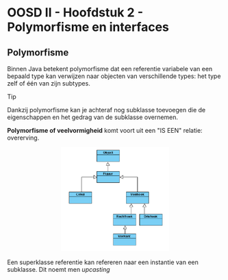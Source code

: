 # OOSD II - Hoofdstuk 2 - Polymorfisme en interfaces

## Polymorfisme

Binnen Java betekent polymorfisme dat een referentie variabele van een bepaald type kan verwijzen naar objecten van verschillende types: het type zelf of één van zijn subtypes.

>[!tip]
>Dankzij polymorfisme kan je achteraf nog subklasse toevoegen die de eigenschappen en het gedrag van de subklasse overnemen. 

**Polymorfisme of veelvormigheid** komt voort uit een "IS EEN" relatie: overerving. 

<p align='center'><img src='src/voorbeeld_klasse_hierarchie.png' alt='Voorbeeld klasse hiërarchie' width='50%'></p>

Een superklasse referentie kan refereren naar een instantie van een subklasse. Dit noemt men _upcasting_